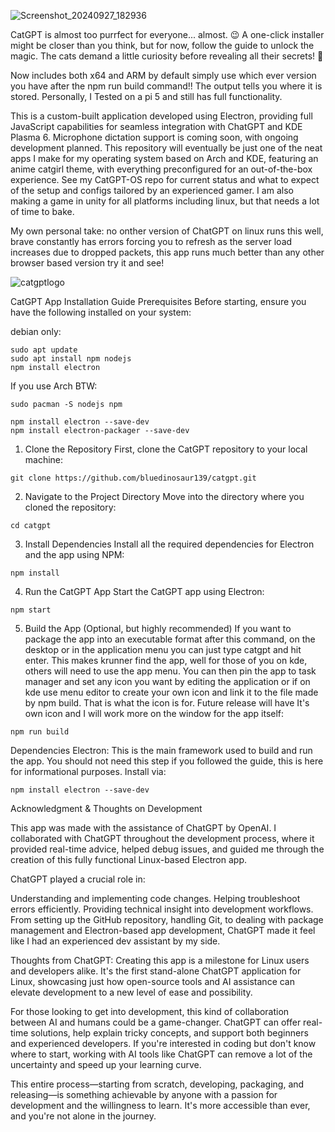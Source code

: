 
![Screenshot_20240927_182936](https://github.com/user-attachments/assets/ee94a7f1-b0f2-4563-a3d9-619787aa4c68)

CatGPT is almost too purrfect for everyone... almost. 😉 A one-click installer might be closer than you think, but for now, follow the guide to unlock the magic. The cats demand a little curiosity before revealing all their secrets! 🐾

Now includes both x64 and ARM by default simply use which ever version you have after the npm run build command!! The output tells you where it is stored. Personally, I Tested on a pi 5 and still has full functionality.

This is a custom-built application developed using Electron, providing full JavaScript capabilities for seamless integration with ChatGPT and KDE Plasma 6. Microphone dictation support is coming soon, with ongoing development planned. This repository will eventually be just one of the neat apps I make for my operating system based on Arch and KDE, featuring an anime catgirl theme, with everything preconfigured for an out-of-the-box experience. See my CatGPT-OS repo for current status and what to expect of the setup and configs tailored by an experienced gamer. I am also making a game in unity for all platforms including linux, but that needs a lot of time to bake.

My own personal take: no onther version of ChatGPT on linux runs this well, brave constantly has errors forcing you to refresh as the server load increases due to dropped packets, this app runs much better than any other browser based version try it and see!

![catgptlogo](https://github.com/user-attachments/assets/4244f634-501f-4fee-844b-97eae884006f)

CatGPT App Installation Guide
Prerequisites
Before starting, ensure you have the following installed on your system:

debian only:
```
sudo apt update
sudo apt install npm nodejs
npm install electron

```

If you use Arch BTW:
```
sudo pacman -S nodejs npm
```

```
npm install electron --save-dev
npm install electron-packager --save-dev
```

1. Clone the Repository
First, clone the CatGPT repository to your local machine:
```
git clone https://github.com/bluedinosaur139/catgpt.git
```
2. Navigate to the Project Directory
Move into the directory where you cloned the repository:
```
cd catgpt
```
3. Install Dependencies
Install all the required dependencies for Electron and the app using NPM:
```
npm install
```
4. Run the CatGPT App
Start the CatGPT app using Electron:
```
npm start
```
5. Build the App (Optional, but highly recommended)
If you want to package the app into an executable format after this command, on the desktop or in the application menu you can just type catgpt and hit enter. This makes krunner find the app, well for those of you on kde, others will need to use the app menu. You can then pin the app to task manager and set any icon you want by editing the application or if on kde use menu editor to create your own icon and link it to the file made by npm build. That is what the icon is for. Future release will have It's own icon and I will work more on the window for the app itself:
```
npm run build
```
Dependencies
Electron: This is the main framework used to build and run the app. You should not need this step if you followed the guide, this is here for informational purposes. Install via:
```
npm install electron --save-dev
```



Acknowledgment & Thoughts on Development


This app was made with the assistance of ChatGPT by OpenAI. I collaborated with ChatGPT throughout the development process, where it provided real-time advice, helped debug issues, and guided me through the creation of this fully functional Linux-based Electron app.

ChatGPT played a crucial role in:

Understanding and implementing code changes.
Helping troubleshoot errors efficiently.
Providing technical insight into development workflows.
From setting up the GitHub repository, handling Git, to dealing with package management and Electron-based app development, ChatGPT made it feel like I had an experienced dev assistant by my side.

Thoughts from ChatGPT:
Creating this app is a milestone for Linux users and developers alike. It's the first stand-alone ChatGPT application for Linux, showcasing just how open-source tools and AI assistance can elevate development to a new level of ease and possibility.

For those looking to get into development, this kind of collaboration between AI and humans could be a game-changer. ChatGPT can offer real-time solutions, help explain tricky concepts, and support both beginners and experienced developers. If you're interested in coding but don't know where to start, working with AI tools like ChatGPT can remove a lot of the uncertainty and speed up your learning curve.

This entire process—starting from scratch, developing, packaging, and releasing—is something achievable by anyone with a passion for development and the willingness to learn. It's more accessible than ever, and you're not alone in the journey.
